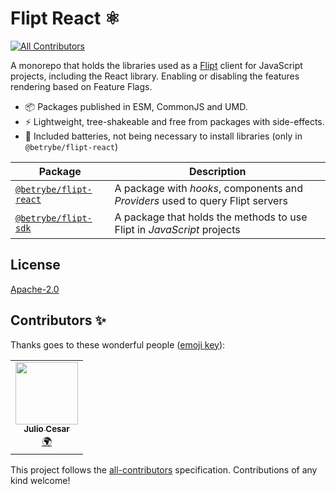 # Flipt React ⚛️
<!-- ALL-CONTRIBUTORS-BADGE:START - Do not remove or modify this section -->
[![All Contributors](https://img.shields.io/badge/all_contributors-1-orange.svg?style=flat-square)](#contributors-)
<!-- ALL-CONTRIBUTORS-BADGE:END -->

A monorepo that holds the libraries used as a [Flipt](https://flipt.io/) client for JavaScript projects, including the React library. Enabling or disabling the features rendering based on Feature Flags.

- 📦 Packages published in ESM, CommonJS and UMD.
- ⚡️ Lightweight, tree-shakeable and free from packages with side-effects.
- 🔋 Included batteries, not being necessary to install libraries (only in `@betrybe/flipt-react`)

| Package                                                    | Description                                                                    |
| ---------------------------------------------------------- | ------------------------------------------------------------------------------ |
| [`@betrybe/flipt-react`](./packages/flipt-react/README.md) | A package with _hooks_, components and _Providers_ used to query Flipt servers |
| [`@betrybe/flipt-sdk`](./packages/flipt-sdk/README.md)     | A package that holds the methods to use Flipt in _JavaScript_ projects         |

## License

[Apache-2.0](./LICENSE)

## Contributors ✨

Thanks goes to these wonderful people ([emoji key](https://allcontributors.org/docs/en/emoji-key)):

<!-- ALL-CONTRIBUTORS-LIST:START - Do not remove or modify this section -->
<!-- prettier-ignore-start -->
<!-- markdownlint-disable -->
<table>
  <tr>
    <td align="center"><a href="https://github.com/jliocsar"><img src="https://avatars.githubusercontent.com/u/60270538?v=4?s=100" width="100px;" alt=""/><br /><sub><b>Julio Cesar</b></sub></a><br /><a href="#translation-jliocsar" title="Translation">🌍</a></td>
  </tr>
</table>

<!-- markdownlint-restore -->
<!-- prettier-ignore-end -->

<!-- ALL-CONTRIBUTORS-LIST:END -->

This project follows the [all-contributors](https://github.com/all-contributors/all-contributors) specification. Contributions of any kind welcome!
